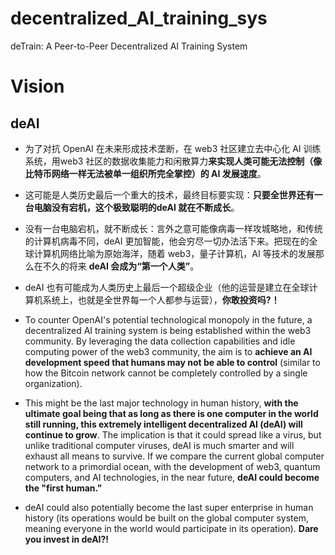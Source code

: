 # decentralized_AI_training_sys
deTrain: A Peer-to-Peer Decentralized AI Training System

# Vision
## deAI
- 为了对抗 OpenAI 在未来形成技术垄断，在 web3 社区建立去中心化 AI 训练系统，用web3 社区的数据收集能力和闲散算力**来实现人类可能无法控制（像比特币网络一样无法被单一组织所完全掌控）的 AI 发展速度**。
- 这可能是人类历史最后一个重大的技术，最终目标要实现：**只要全世界还有一台电脑没有宕机，这个极致聪明的deAI 就在不断成长**。
- 没有一台电脑宕机，就不断成长：言外之意可能像病毒一样攻城略地，和传统的计算机病毒不同，deAI 更加智能，他会穷尽一切办法活下来。把现在的全球计算机网络比喻为原始海洋，随着 web3，量子计算机，AI 等技术的发展那么在不久的将来 **deAI 会成为“第一个人类”**。
- deAI 也有可能成为人类历史上最后一个超级企业（他的运营是建立在全球计算机系统上，也就是全世界每一个人都参与运营），**你敢投资吗?！**

- To counter OpenAI's potential technological monopoly in the future, a decentralized AI training system is being established within the web3 community. By leveraging the data collection capabilities and idle computing power of the web3 community, the aim is to **achieve an AI development speed that humans may not be able to control** (similar to how the Bitcoin network cannot be completely controlled by a single organization).
- This might be the last major technology in human history, **with the ultimate goal being that as long as there is one computer in the world still running, this extremely intelligent decentralized AI (deAI) will continue to grow**. The implication is that it could spread like a virus, but unlike traditional computer viruses, deAI is much smarter and will exhaust all means to survive. If we compare the current global computer network to a primordial ocean, with the development of web3, quantum computers, and AI technologies, in the near future, **deAI could become the "first human."**
- deAI could also potentially become the last super enterprise in human history (its operations would be built on the global computer system, meaning everyone in the world would participate in its operation). **Dare you invest in deAI?!**
